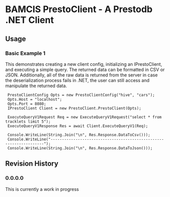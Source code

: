 # BAMCIS PrestoClient - A Prestodb .NET Client

## Usage

### Basic Example 1

This demonstrates creating a new client config, initializing an IPrestoClient, and executing a simple query. The
returned data can be formatted in CSV or JSON. Additionally, all of the raw data is returned from the server
in case the deserialization process fails in .NET, the user can still access and manipulate the returned data.

     PrestoClientConfig Opts = new PrestoClientConfig("hive", "cars");
     Opts.Host = "localhost";
     Opts.Port = 8080;
     IPrestoClient Client = new PrestoClient.PrestoClient(Opts);

     ExecuteQueryV1Request Req = new ExecuteQueryV1Request("select * from tracklets limit 5");
     ExecuteQueryV1Response Res = await Client.ExecuteQueryV1(Req);

     Console.WriteLine(String.Join("\n", Res.Response.DataToCsv()));
     Console.WriteLine("-------------------------------------------------------------------");
	 Console.WriteLine(String.Join("\n", Res.Response.DataToJson()));

## Revision History

### 0.0.0.0
This is currently a work in progress